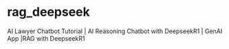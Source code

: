 # rag_deepseek
AI Lawyer Chatbot Tutorial | AI Reasoning Chatbot with DeepseekR1 | GenAI App |RAG with DeepseekR1






